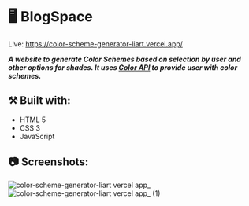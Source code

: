 # 🖥️ BlogSpace

Live: https://color-scheme-generator-liart.vercel.app/

***A website to generate Color Schemes based on selection by user and other options for shades. It uses [Color API](https://www.thecolorapi.com/) to provide user with color schemes.***

## ⚒️ Built with:
- HTML 5
- CSS 3
- JavaScript

## 📷 Screenshots:

![color-scheme-generator-liart vercel app_](https://github.com/user-attachments/assets/1895243a-38f0-4d65-a659-c6bbc942442d)
![color-scheme-generator-liart vercel app_ (1)](https://github.com/user-attachments/assets/91f689b8-e91a-487d-aaff-bb31191acf79)
